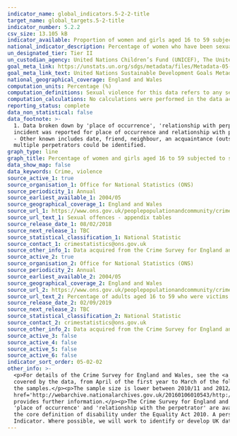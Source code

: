 ```yaml
---
indicator_name: global_indicators.5-2-2-title
target_name: global_targets.5-2-title
indicator_number: 5.2.2
csv_size: 13.105 kB
indicator_available: Proportion of women and girls aged 16 to 59 subjected to sexual assault in the last 12 months
national_indicator_description: Percentage of women who have been sexually assaulted in the last 12 months.
un_designated_tier: Tier II
un_custodian_agency: United Nations Children’s Fund (UNICEF), The United Nations Entity for Gender Equality and the Empowerment of Women (UN Women), United Nations Population Fund (UNFPA), World Health Organization (WHO), United Nations Office on Drugs and Crime (UNODC)  
goal_meta_link: https://unstats.un.org/sdgs/metadata/files/Metadata-05-02-02.pdf
goal_meta_link_text: United Nations Sustainable Development Goals Metadata (PDF 294 KB)
national_geographical_coverage: England and Wales
computation_units: Percentage (%)
computation_definitions: Sexual violence for this data refers to any sexual violence, including attempts.
computation_calculations: No calculations were performed in the data acquisition of this indicator as appropriate data was readily available in the final format specified by this indicator.
reporting_status: complete
data_non_statistical: false
data_footnote: >-
  1. Data broken down by 'place of occurrence', 'relationship with perpetrator' and 'frequency of sexual assault' are based on rape or assault by penetration (including attempts) experienced since the age of 16. If the victim had experienced more than one sexual assault, the most recent
  incident was reported for place of occurrence and relationship with perpetrator. These data use the number of women and girls who were victims of sexual assault as the denominator. 2. Data for some ethnic groups are unavailable due to small sample sizes. 3. Relationship with perpetrator
  - Other known includes date, friend, neighbour, an acquaintance (outside work or school/college/university), person in a position of trust or authority (not at work, school or university), colleague/peer from work or school/college/university. Percentages may sum to more than 100, as
  multiple perpetrators could be identified.
graph_type: line
graph_title: Percentage of women and girls aged 16 to 59 subjected to sexual assault
data_show_map: false
data_keywords: Crime, violence
source_active_1: true
source_organisation_1: Office for National Statistics (ONS)
source_periodicity_1: Annual  
source_earliest_available_1: 2004/05
source_geographical_coverage_1: England and Wales
source_url_1: https://www.ons.gov.uk/peoplepopulationandcommunity/crimeandjustice/datasets/sexualoffencesappendixtables
source_url_text_1: Sexual offences - appendix tables
source_release_date_1: 08/02/2018
source_next_release_1: TBC
source_statistical_classification_1: National Statistic
source_contact_1: crimestatistics@ons.gov.uk
source_other_info_1: Data acquired from the Crime Survey for England and Wales (Tables - 4, 10, 11, 15, 16, 17).
source_active_2: true
source_organisation_2: Office for National Statistics (ONS)
source_periodicity_2: Annual  
source_earliest_available_2: 2004/05
source_geographical_coverage_2: England and Wales
source_url_2: https://www.ons.gov.uk/peoplepopulationandcommunity/crimeandjustice/adhocs/10458percentageofadultsaged16to59whowerevictimsofsexualassaultincludingattemptsinthelastyearbyselectedpersonalorhouseholdcharacteristicsandsexyearendingmarch2018csew
source_url_text_2: Percentage of adults aged 16 to 59 who were victims of sexual assault (including attempts) in the last year, by selected personal or household characteristics and sex, year ending March 2018, CSEW
source_release_date_2: 02/09/2019
source_next_release_2: TBC
source_statistical_classification_2: National Statistic
source_contact_2: crimestatistics@ons.gov.uk
source_other_info_2: Data acquired from the Crime Survey for England and Wales.
source_active_3: false
source_active_4: false
source_active_5: false
source_active_6: false
indicator_sort_order: 05-02-02
other_info: >-
  <p>For details of the Crime Survey for England and Wales, see the <a href='https://www.ons.gov.uk/peoplepopulationandcommunity/crimeandjustice/methodologies/crimeandjusticemethodology'>user guide to crime statistics for England and Wales.</a></p><p>The year format refers to the two years
  covered by the data, from April of the first year to March of the following year. For example, 2018/19 covers the period of April 2018 to March 2019.</p><p>For further information on the quality of the estimates please refer to the source data which provides the unweighted base sizes of
  the samples.</p><p>The sample size is lower between 2010/11 and 2012/13, and between 2017/18 and 2018/19 due to use of a split-sample experiment in these years. The methodological note titled <a
  href='http://webarchive.nationalarchives.gov.uk/20160106010543/http:/www.ons.gov.uk/ons/guide-method/method-quality/specific/crime-statistics-methodology/methodological-notes/split-sample-for-intimate-personal-violence-2013-14.pdf'>Split sample for intimate personal violence 2013-14</a>
  provides further information.</p><p>The Crime Survey for England and Wales includes a 'Nature of serious sexual assault' module where detailed data on sexual violence is collected every 3 years. This module was last included in the 2016/17 survey. Therefore detailed breakdowns such as
  'place of occurrence' and 'relationship with the perpetrator' are available for 2016/17 only. This module is only asked of respondents who have experienced rape or assault by penetration (including attempts) since the age of 16.</p><p>The definition of disability used is consistent with
  the core definition of disability under the Equality Act 2010. A person is considered to have a disability if they have a long-standing illness, disability or impairment which causes difficulty with day-to-day activities.</p> This indicator is being used as an approximation of the UN SDG
  Indicator. Where possible, we will work to identify or develop UK data to meet the global indicator specification. This indicator has been identified in collaboration with topic experts.
---
```

